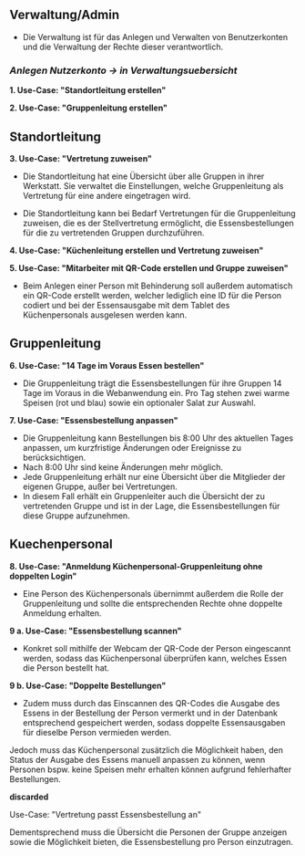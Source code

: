 ## Verwaltung/Admin

- Die Verwaltung ist für das Anlegen und Verwalten von Benutzerkonten und die Verwaltung der Rechte dieser verantwortlich.

### *Anlegen Nutzerkonto -> in Verwaltungsuebersicht*

**1. Use-Case: "Standortleitung erstellen"**

**2. Use-Case: "Gruppenleitung erstellen"**


## Standortleitung

**3. Use-Case: "Vertretung zuweisen"**
- Die Standortleitung hat eine Übersicht über alle Gruppen in ihrer Werkstatt. 
    Sie verwaltet die Einstellungen, welche Gruppenleitung als Vertretung für eine andere eingetragen wird.

- Die Standortleitung kann bei Bedarf Vertretungen für die Gruppenleitung zuweisen, 
    die es der Stellvertretung ermöglicht, die Essensbestellungen für die zu vertretenden Gruppen durchzuführen.

**4. Use-Case: "Küchenleitung erstellen und Vertretung zuweisen"**

**5. Use-Case: "Mitarbeiter mit QR-Code erstellen und Gruppe zuweisen"**

- Beim Anlegen einer Person mit Behinderung soll außerdem automatisch ein QR-Code erstellt werden, 
    welcher lediglich eine ID für die Person codiert und bei der Essensausgabe mit dem Tablet des Küchenpersonals ausgelesen werden kann.

## Gruppenleitung

**6. Use-Case: "14 Tage im Voraus Essen bestellen"**

- Die Gruppenleitung trägt die Essensbestellungen für ihre Gruppen 14 Tage im Voraus in die
    Webanwendung ein. 
    Pro Tag stehen zwei warme Speisen (rot und blau) sowie ein optionaler Salat zur Auswahl.

**7. Use-Case: "Essensbestellung anpassen"**    
- Die Gruppenleitung kann Bestellungen bis 8:00 Uhr des aktuellen Tages anpassen, um kurzfristige Änderungen oder Ereignisse zu berücksichtigen. 
- Nach 8:00 Uhr sind keine Änderungen mehr möglich. 
- Jede Gruppenleitung erhält nur eine Übersicht über die Mitglieder der eigenen Gruppe, außer bei Vertretungen. 
- In diesem Fall erhält ein Gruppenleiter auch die Übersicht der zu vertretenden Gruppe und ist in der Lage, die Essensbestellungen für diese Gruppe aufzunehmen.

## Kuechenpersonal

**8. Use-Case: "Anmeldung Küchenpersonal-Gruppenleitung ohne doppelten Login"** 

- Eine Person des Küchenpersonals übernimmt außerdem die Rolle der Gruppenleitung und sollte die entsprechenden Rechte ohne doppelte Anmeldung erhalten.

**9 a. Use-Case: "Essensbestellung scannen"**

- Konkret soll mithilfe der Webcam der QR-Code der Person eingescannt werden, sodass das Küchenpersonal überprüfen kann, welches Essen die Person bestellt hat. 

**9 b. Use-Case: "Doppelte Bestellungen"**

- Zudem muss durch das Einscannen des QR-Codes die Ausgabe des Essens in der Bestellung der Person vermerkt und in der Datenbank entsprechend gespeichert werden, sodass doppelte Essensausgaben für dieselbe Person vermieden werden.

Jedoch muss das Küchenpersonal zusätzlich die Möglichkeit haben, den Status der Ausgabe des Essens manuell anpassen zu können, wenn Personen bspw. keine Speisen mehr erhalten können aufgrund fehlerhafter Bestellungen.

**discarded** 

Use-Case: "Vertretung passt Essensbestellung an" 

Dementsprechend muss die Übersicht die Personen der Gruppe anzeigen sowie die Möglichkeit bieten, die Essensbestellung pro Person einzutragen.
